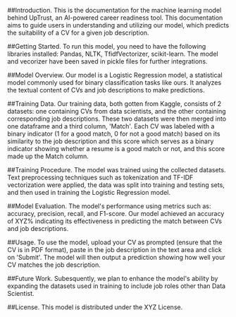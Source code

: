 ##Introduction.
  This is the documentation for the machine learning model behind UpTrust, an AI-powered career readiness tool. This documentation aims to guide users in understanding and utilizing our model, which predicts the suitability of a CV for a given job description.

##Getting Started.
To run this model, you need to have the following libraries installed: Pandas, NLTK, TfidfVectorizer, scikit-learn. The model and vecorizer have been saved in pickle files for further integrations.

##Model Overview.
   Our model is a Logistic Regression model, a statistical model commonly used for binary classification tasks like ours. It analyzes the textual content of CVs and job descriptions to make predictions.

##Training Data.
Our training data, both gotten from Kaggle, consists of 2 datasets: one containing CVs from data scientists, and the other containing corresponding job descriptions. These two datasets were then merged into one dataframe and a third column, 'Match'. Each CV was labeled with a binary indicator (1 for a good match, 0 for not a good match) based on its similarity to the job description and this score which serves as a binary indicator showing whether a resume is a good match or not, and this score made up the Match column.

##Training Procedure.
   The model was trained using the collected datasets. Text preprocessing techniques such as tokenization and TF-IDF vectorization were applied, the data was split into training and testing sets, and then used in training the Logistic Regression model.

##Model Evaluation.
   The model's performance using metrics such as: accuracy, precision, recall, and F1-score. Our model achieved an accuracy of XYZ% indicating its effectiveness in predicting the match between CVs and job descriptions.

##Usage.
  To use the model, upload your CV as prompted (ensure that the CV is in PDF format), paste in the job description in the text area and click on 'Submit'. The model will then output a prediction showing how well your CV matches the job description.

##Future Work.
   Subesquently, we plan to enhance the model's ability by expanding the datasets used in training to include job roles other than Data Scientist.
   
##License.
    This model is distributed under the XYZ License.
